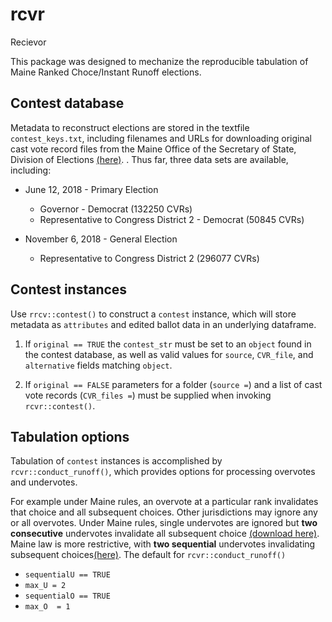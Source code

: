# rcvr
Recievor

This package was designed to mechanize the reproducible
  tabulation of Maine Ranked Choce/Instant Runoff elections.
  
## Contest database

Metadata to reconstruct elections are stored in the textfile `contest_keys.txt`,
including filenames and URLs for downloading original
cast vote record files from
the Maine Office of the Secretary of State, Division
of Elections [(here)](https://www.maine.gov/sos/cec/elec/results/index.html "Election Results").
.
Thus far, three data sets are available, including:

- June 12, 2018 - Primary Election
  - Governor - Democrat (132250 CVRs)
  - Representative to Congress District 2 - Democrat (50845 CVRs)
  
- November 6, 2018 - General Election
  - Representative to Congress District 2 (296077 CVRs)
  
## Contest instances
Use `rrcv::contest()` to construct a `contest` instance,
which will store metadata as `attributes`
and edited ballot data in an underlying
dataframe.

1. If `original == TRUE` the `contest_str` must be set to an `object`
found in the contest database,
as well as valid values for `source`, `CVR_file`,
and `alternative` fields
matching `object`.

2. If `original == FALSE` parameters for a folder (`source =`)
and a list of cast vote records (`CVR_files =`)
must be supplied when invoking `rcvr::contest()`.

## Tabulation options
Tabulation of `contest` instances is accomplished by `rcvr::conduct_runoff()`,
which provides options for processing
overvotes and undervotes.

For example under Maine rules,
an overvote at a particular rank
invalidates that choice and all subsequent choices.
Other jurisdictions may ignore
any or all overvotes.
Under Maine rules, single
undervotes are ignored but **two consecutive**
undervotes invalidate all subsequent choice [(download here)](https://www.maine.gov/sos/cec/rules/29/250/250c535.docx "29-250 Code of Maine Rules Chapter 535: Rules Governing The Administration of Election Determined By Ranked-Choice Voting").
Maine law is more restrictive,
with **two sequential** undervotes
invalidating subsequent choices[(here)](http://www.mainelegislature.org/legis/statutes/21-A/title21-Asec723-A.html "Title 21-A M.R.S. S 723-A Determination of winner in election for an office elected by ranked-choice voting").
The default for `rcvr::conduct_runoff()`

- `sequentialU == TRUE`
- `max_U = 2`
- `sequentialO == TRUE`
- `max_O  = 1`


